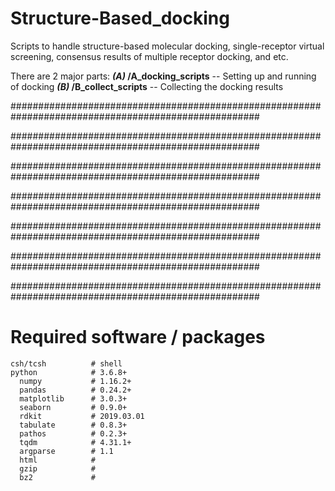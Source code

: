 # Structure-Based_docking
Scripts to handle structure-based molecular docking, single-receptor virtual screening, consensus results of multiple receptor docking, and etc.

There are 2 major parts:
**_(A)_ /A_docking_scripts** -- Setting up and running of docking
**_(B)_ /B_collect_scripts** -- Collecting the docking results

#####################################################################################################

#####################################################################################################

#####################################################################################################

#####################################################################################################

#####################################################################################################

#####################################################################################################

#####################################################################################################

# Required software / packages
```
csh/tcsh          # shell
python            # 3.6.8+
  numpy           # 1.16.2+
  pandas          # 0.24.2+
  matplotlib      # 3.0.3+
  seaborn         # 0.9.0+
  rdkit           # 2019.03.01
  tabulate        # 0.8.3+
  pathos          # 0.2.3+
  tqdm            # 4.31.1+
  argparse        # 1.1
  html            # 
  gzip            # 
  bz2             # 
```

